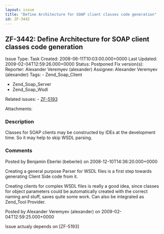 ```yaml
---
layout: issue
title: "Define Architecture for SOAP client classes code generation"
id: ZF-3442
---
```


ZF-3442: Define Architecture for SOAP client classes code generation
--------------------------------------------------------------------

 Issue Type: Task Created: 2008-06-11T10:03:00.000+0000 Last Updated: 2009-02-04T12:59:26.000+0000 Status: Postponed Fix version(s): 
 Reporter:  Alexander Veremyev (alexander)  Assignee:  Alexander Veremyev (alexander)  Tags: - Zend\_Soap\_Client
- Zend\_Soap\_Server
- Zend\_Soap\_Wsdl
 
 Related issues: - [ZF-5193](/issues/browse/ZF-5193)
 
 Attachments: 
### Description

Classes for SOAP clients may be constructed by IDEs at the development time. So it may help to skip WSDL parsing.

 

 

### Comments

Posted by Benjamin Eberlei (beberlei) on 2008-12-10T14:36:20.000+0000

Creating a general purpose Parser for WSDL files is a first step towards generating Client Side code from it.

Creating clients for complex WSDL files is really a good idea, since classes for object parameters could be automatically created with the correct naming and stuff, saves quite some work. Can also be integrated as Zend\_Tool Provider.

 

 

Posted by Alexander Veremyev (alexander) on 2009-02-04T12:59:25.000+0000

Issue actualy depends on [ZF-5193]

 

 